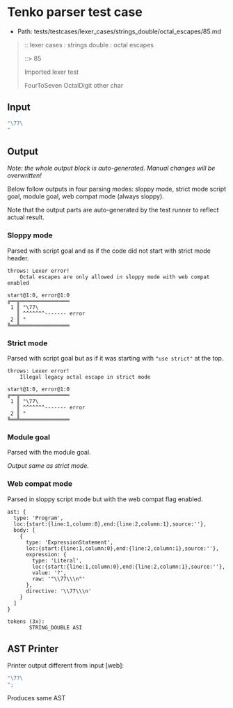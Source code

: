 # Tenko parser test case

- Path: tests/testcases/lexer_cases/strings_double/octal_escapes/85.md

> :: lexer cases : strings double : octal escapes
>
> ::> 85
>
> Imported lexer test
>
> FourToSeven OctalDigit other char

## Input

`````js
"\77\
"
`````

## Output

_Note: the whole output block is auto-generated. Manual changes will be overwritten!_

Below follow outputs in four parsing modes: sloppy mode, strict mode script goal, module goal, web compat mode (always sloppy).

Note that the output parts are auto-generated by the test runner to reflect actual result.

### Sloppy mode

Parsed with script goal and as if the code did not start with strict mode header.

`````
throws: Lexer error!
    Octal escapes are only allowed in sloppy mode with web compat enabled

start@1:0, error@1:0
╔══╦════════════════
 1 ║ "\77\
   ║ ^^^^^^^------- error
 2 ║ "
╚══╩════════════════

`````

### Strict mode

Parsed with script goal but as if it was starting with `"use strict"` at the top.

`````
throws: Lexer error!
    Illegal legacy octal escape in strict mode

start@1:0, error@1:0
╔══╦════════════════
 1 ║ "\77\
   ║ ^^^^^^^------- error
 2 ║ "
╚══╩════════════════

`````


### Module goal

Parsed with the module goal.

_Output same as strict mode._

### Web compat mode

Parsed in sloppy script mode but with the web compat flag enabled.

`````
ast: {
  type: 'Program',
  loc:{start:{line:1,column:0},end:{line:2,column:1},source:''},
  body: [
    {
      type: 'ExpressionStatement',
      loc:{start:{line:1,column:0},end:{line:2,column:1},source:''},
      expression: {
        type: 'Literal',
        loc:{start:{line:1,column:0},end:{line:2,column:1},source:''},
        value: '?',
        raw: '"\\77\\\n"'
      },
      directive: '\\77\\\n'
    }
  ]
}

tokens (3x):
       STRING_DOUBLE ASI
`````


## AST Printer

Printer output different from input [web]:

````js
"\77\
";
````

Produces same AST
